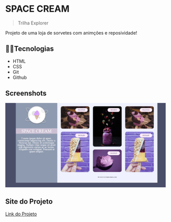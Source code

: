 
# SPACE CREAM

> Trilha Explorer


Projeto de uma loja de sorvetes com animções e reposividade!


## 🧑‍💻Tecnologias 

- HTML
- CSS
- Git
- Github


## Screenshots

![preview](./assets/preview.png)


## Site do Projeto


[Link do Projeto](https://tthiagoelifas.github.io/desafio3-intermediario-Stage03-explorer/)

